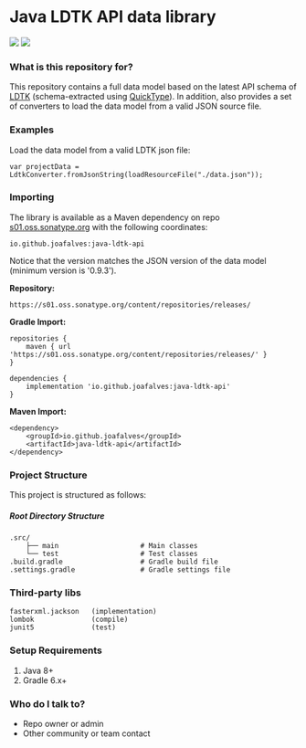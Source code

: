 # Java LDTK API data library

![](https://img.shields.io/badge/java-%3E%3D%208-green)
![](https://img.shields.io/badge/latest%20version-0.9.3-blue)

### What is this repository for? ###

This repository contains a full data model based on the latest API schema of [LDTK](https://ldtk.io/) (schema-extracted
using [QuickType](https://quicktype.io/)). In addition, also provides a set of converters to load the data model from a valid JSON source file.

### Examples ###

Load the data model from a valid LDTK json file:

`var projectData = LdtkConverter.fromJsonString(loadResourceFile("./data.json"));`

### Importing ###

The library is available as a Maven dependency on
repo [s01.oss.sonatype.org](https://s01.oss.sonatype.org/content/repositories/releases/) with the following coordinates:

`io.github.joafalves:java-ldtk-api`

Notice that the version matches the JSON version of the data model (minimum version is '0.9.3').

**Repository:**

`https://s01.oss.sonatype.org/content/repositories/releases/`

**Gradle Import:**

```
repositories {
    maven { url 'https://s01.oss.sonatype.org/content/repositories/releases/' }
}

dependencies {
    implementation 'io.github.joafalves:java-ldtk-api'
}
```

**Maven Import:**

```
<dependency>
    <groupId>io.github.joafalves</groupId>
    <artifactId>java-ldtk-api</artifactId>
</dependency>
```

### Project Structure ###

This project is structured as follows:

##### Root Directory Structure #####

    .src/
        ├── main                    # Main classes
        └── test                    # Test classes
    .build.gradle                   # Gradle build file
    .settings.gradle                # Gradle settings file

### Third-party libs ###

    fasterxml.jackson   (implementation)
    lombok              (compile)
    junit5              (test)

### Setup Requirements ###

1. Java 8+
2. Gradle 6.x+

### Who do I talk to? ###

* Repo owner or admin
* Other community or team contact
